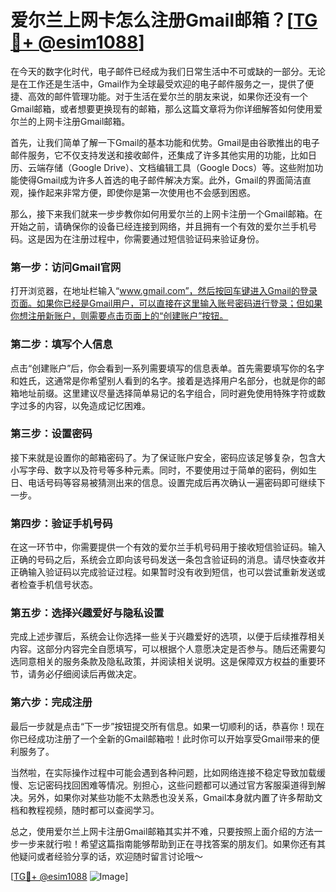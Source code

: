 # 爱尔兰上网卡怎么注册Gmail邮箱？[[TG💪+ @esim1088](https://t.me/s/esim1088)]

在今天的数字化时代，电子邮件已经成为我们日常生活中不可或缺的一部分。无论是在工作还是生活中，Gmail作为全球最受欢迎的电子邮件服务之一，提供了便捷、高效的邮件管理功能。对于生活在爱尔兰的朋友来说，如果你还没有一个Gmail邮箱，或者想要更换现有的邮箱，那么这篇文章将为你详细解答如何使用爱尔兰的上网卡注册Gmail邮箱。

首先，让我们简单了解一下Gmail的基本功能和优势。Gmail是由谷歌推出的电子邮件服务，它不仅支持发送和接收邮件，还集成了许多其他实用的功能，比如日历、云端存储（Google Drive）、文档编辑工具（Google Docs）等。这些附加功能使得Gmail成为许多人首选的电子邮件解决方案。此外，Gmail的界面简洁直观，操作起来非常方便，即使你是第一次使用也不会感到困惑。

那么，接下来我们就来一步步教你如何用爱尔兰的上网卡注册一个Gmail邮箱。在开始之前，请确保你的设备已经连接到网络，并且拥有一个有效的爱尔兰手机号码。这是因为在注册过程中，你需要通过短信验证码来验证身份。

### 第一步：访问Gmail官网

打开浏览器，在地址栏输入“www.gmail.com”，然后按回车键进入Gmail的登录页面。如果你已经是Gmail用户，可以直接在这里输入账号密码进行登录；但如果你想注册新账户，则需要点击页面上的“创建账户”按钮。

### 第二步：填写个人信息

点击“创建账户”后，你会看到一系列需要填写的信息表单。首先需要填写你的名字和姓氏，这通常是你希望别人看到的名字。接着是选择用户名部分，也就是你的邮箱地址前缀。这里建议尽量选择简单易记的名字组合，同时避免使用特殊字符或数字过多的内容，以免造成记忆困难。

### 第三步：设置密码

接下来就是设置你的邮箱密码了。为了保证账户安全，密码应该足够复杂，包含大小写字母、数字以及符号等多种元素。同时，不要使用过于简单的密码，例如生日、电话号码等容易被猜测出来的信息。设置完成后再次确认一遍密码即可继续下一步。

### 第四步：验证手机号码

在这一环节中，你需要提供一个有效的爱尔兰手机号码用于接收短信验证码。输入正确的号码之后，系统会立即向该号码发送一条包含验证码的消息。请尽快查收并正确输入验证码以完成验证过程。如果暂时没有收到短信，也可以尝试重新发送或者检查手机信号状态。

### 第五步：选择兴趣爱好与隐私设置

完成上述步骤后，系统会让你选择一些关于兴趣爱好的选项，以便于后续推荐相关内容。这部分内容完全自愿填写，可以根据个人意愿决定是否参与。随后还需要勾选同意相关的服务条款及隐私政策，并阅读相关说明。这是保障双方权益的重要环节，请务必仔细阅读后再做决定。

### 第六步：完成注册

最后一步就是点击“下一步”按钮提交所有信息。如果一切顺利的话，恭喜你！现在你已经成功注册了一个全新的Gmail邮箱啦！此时你可以开始享受Gmail带来的便利服务了。

当然啦，在实际操作过程中可能会遇到各种问题，比如网络连接不稳定导致加载缓慢、忘记密码找回困难等情况。别担心，这些问题都可以通过官方客服渠道得到解决。另外，如果你对某些功能不太熟悉也没关系，Gmail本身就内置了许多帮助文档和教程视频，随时都可以查阅学习。

总之，使用爱尔兰上网卡注册Gmail邮箱其实并不难，只要按照上面介绍的方法一步一步来就行啦！希望这篇指南能够帮助到正在寻找答案的朋友们。如果你还有其他疑问或者经验分享的话，欢迎随时留言讨论哦～

[[TG💪+ @esim1088](https://t.me/s/esim1088) ![Image](https://i.postimg.cc/4NQfJmqS/Snipaste-2025-05-13-00-14-12.png)]